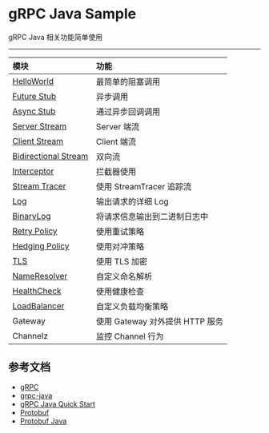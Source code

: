 # gRPC Java Sample 

gRPC Java 相关功能简单使用

---

|模块|功能|
|:--|:---|
|[HelloWorld](helloworld)| 最简单的阻塞调用|
|[Future Stub](future-stub)| 异步调用|
|[Async Stub](async-stub)|通过异步回调调用|
|[Server Stream](server-stream)|Server 端流|
|[Client Stream](client-stream)|Client 端流|
|[Bidirectional Stream](bidirectional-stream)| 双向流| 
|[Interceptor](interceptor)|拦截器使用|
|[Stream Tracer](stream-tracer)| 使用 StreamTracer 追踪流|
|[Log](log)| 输出请求的详细 Log|
|[BinaryLog](binlog)| 将请求信息输出到二进制日志中|
|[Retry Policy](retry-policy)| 使用重试策略|
|[Hedging Policy](hedging-policy)|使用对冲策略|
|[TLS](tls)|使用 TLS 加密|
|[NameResolver](name-resolver)|自定义命名解析|
|[HealthCheck](health-check)| 使用健康检查|
|[LoadBalancer](load-balancer)|自定义负载均衡策略|
|Gateway| 使用 Gateway 对外提供 HTTP 服务| 
|Channelz| 监控 Channel 行为|

## 参考文档

- [gRPC](https://grpc.io/)
- [grpc-java](https://github.com/grpc/grpc-java)
- [gRPC Java Quick Start](https://grpc.io/docs/languages/java/quickstart/)
- [Protobuf](https://developers.google.com/protocol-buffers)
- [Protobuf Java](https://developers.google.com/protocol-buffers/docs/javatutorial)